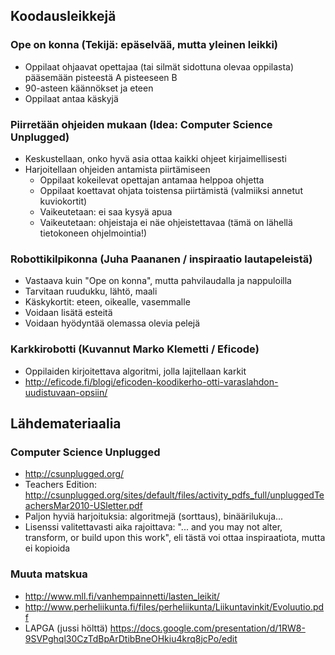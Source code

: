## Koodausleikkejä

### Ope on konna (Tekijä: epäselvää, mutta yleinen leikki)
- Oppilaat ohjaavat opettajaa (tai silmät sidottuna olevaa oppilasta) pääsemään pisteestä A pisteeseen B
- 90-asteen käännökset ja eteen
- Oppilaat antaa käskyjä

### Piirretään ohjeiden mukaan (Idea: Computer Science Unplugged)

- Keskustellaan, onko hyvä asia ottaa kaikki ohjeet kirjaimellisesti
- Harjoitellaan ohjeiden antamista piirtämiseen
  - Oppilaat kokeilevat opettajan antamaa helppoa ohjetta
  - Oppilaat koettavat ohjata toistensa piirtämistä (valmiiksi annetut kuviokortit)
  - Vaikeutetaan: ei saa kysyä apua
  - Vaikeutetaan: ohjeistaja ei näe ohjeistettavaa (tämä on lähellä tietokoneen ohjelmointia!)

### Robottikilpikonna (Juha Paananen / inspiraatio lautapeleistä)

- Vastaava kuin "Ope on konna", mutta pahvilaudalla ja nappuloilla
- Tarvitaan ruudukku, lähtö, maali
- Käskykortit: eteen, oikealle, vasemmalle
- Voidaan lisätä esteitä
- Voidaan hyödyntää olemassa olevia pelejä

### Karkkirobotti (Kuvannut Marko Klemetti / Eficode)

- Oppilaiden kirjoitettava algoritmi, jolla lajitellaan karkit
- http://eficode.fi/blogi/eficoden-koodikerho-otti-varaslahdon-uudistuvaan-opsiin/

## Lähdemateriaalia

### Computer Science Unplugged

- http://csunplugged.org/
- Teachers Edition: http://csunplugged.org/sites/default/files/activity_pdfs_full/unpluggedTeachersMar2010-USletter.pdf
- Paljon hyviä harjoituksia: algoritmejä (sorttaus), binäärilukuja...
- Lisenssi valitettavasti aika rajoittava: "... and you may not alter, transform, or build upon 
this work", eli tästä voi ottaa inspiraatiota, mutta ei kopioida

### Muuta matskua

- http://www.mll.fi/vanhempainnetti/lasten_leikit/
- http://www.perheliikunta.fi/files/perheliikunta/Liikuntavinkit/Evoluutio.pdf
- LAPGA (jussi hölttä) https://docs.google.com/presentation/d/1RW8-9SVPghql30CzTdBpArDtibBneOHkiu4krq8jcPo/edit
